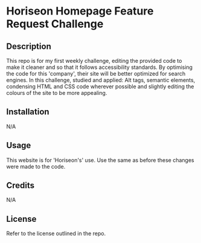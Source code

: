 # Horiseon Homepage Feature Request Challenge

## Description
This repo is for my first weekly challenge, editing the provided code to make it cleaner and so that it follows accessibility standards. By optimising the code for this 'company', their site will be better optimized for search engines. In this challenge, studied and applied: Alt tags, semantic elements, condensing HTML and CSS code wherever possible and slightly editing the colours of the site to be more appealing.

## Installation

N/A

## Usage

This website is for 'Horiseon's' use. Use the same as before these changes were made to the code.

## Credits

N/A

## License

Refer to the license outlined in the repo.